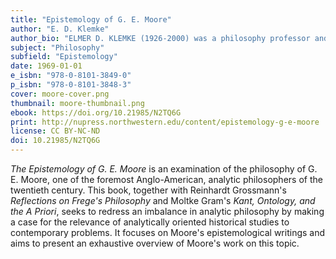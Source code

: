 ```yaml
---
title: "Epistemology of G. E. Moore"
author: "E. D. Klemke"
author_bio: "ELMER D. KLEMKE (1926-2000) was a philosophy professor and chair of the philosophy department at Roosevelt University and a professor of philosophy at Iowa State University. He received his Ph.D. from Northwestern University in 1960."
subject: "Philosophy"
subfield: "Epistemology"
date: 1969-01-01
e_isbn: "978-0-8101-3849-0"
p_isbn: "978-0-8101-3848-3"
cover: moore-cover.png
thumbnail: moore-thumbnail.png
ebook: https://doi.org/10.21985/N2TQ6G
print: http://nupress.northwestern.edu/content/epistemology-g-e-moore
license: CC BY-NC-ND
doi: 10.21985/N2TQ6G
---
```

_The Epistemology of G. E. Moore_ is an examination of the philosophy of G. E. Moore, one of the foremost Anglo-American, analytic philosophers of the twentieth century. This book, together with Reinhardt Grossmann's _Reflections on Frege's Philosophy_ and Moltke Gram's _Kant, Ontology, and the A Priori_, seeks to redress an imbalance in analytic philosophy by making a case for the relevance of analytically oriented historical studies to contemporary problems. It focuses on Moore's epistemological writings and aims to present an exhaustive overview of Moore's work on this topic.
